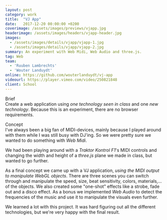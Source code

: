 ```yaml
---
layout: post
category: work
title:  "VJ App"
date:   2017-12-20 00:00:00 +0200
coverimage: /assets/images/previews/vjapp.jpg
headerimage: /assets/images/headers/vjapp-header.jpg
images:
  - /assets/images/details/vjapp/vjapp-1.jpg
  - /assets/images/details/vjapp/vjapp-2.jpg
summary: An experiment with Web Midi, Web Audio and three.js.
tag: Web
team:
  - 'Ruuben Lambrechts'
  - 'Wouter Landuydt'
online: https://github.com/wouterlanduydt/vj-app
videourl: https://player.vimeo.com/video/250821848
client: School
---
```


<span class="post-content-text-subtitle" >Brief</span><br/>
Create a web application using *one technology seen in class* and one *new technology*. Because this is an experiment, there are no browser requirements.

<span class="post-content-text-subtitle" >Concept</span><br/>
I've always been a big fan of MIDI-devices, mainly because I played around with them while I was still busy with DJ'ing. So we were pretty sure we wanted to do something with *Web Midi*.

We had been playing around with a *Traktor Kontrol F1*'s MIDI controls and changing the width and height of a *three.js* plane we made in class, but wanted to go further.

As a final concept we came up with a VJ application, *using the MIDI output to manipulate WebGL objects*. There are three scenes you can switch through and manipulate the speed, size, beat sensitivity, colors, materials,... of the objects. We also created some "one-shot" effects like a strobe, fade out and a disco effect. As a bonus we implemented *Web Audio* to detect the frequencies of the music and use it to manipulate the visuals even further.

We learned a lot with this project. It was hard figuring out all the different technologies, but we're very happy with the final result.
